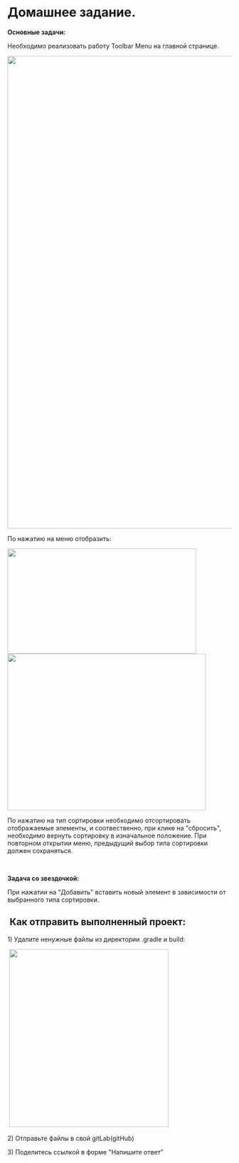 <h1>Домашнее задание.</h1>

<p><strong>Основные задачи:</strong></p>

<p>Необходимо реализовать работу Toolbar Menu на главной странице. </p>

<p><img alt="" height="1062" name="image.png" src="https://ucarecdn.com/923a8b58-7b25-494d-8db0-c9d7df6b2a71/" width="556"></p>

<p>По нажатию на меню отобразить:</p>

<p><img alt="" height="236" name="Снимок экрана 2022-05-09 в 13.56.14.png" src="https://ucarecdn.com/baeec5a5-883c-4ed3-8429-6e98c71f64e3/" width="424"><img alt="" height="352" name="Снимок экрана 2022-05-09 в 13.56.20.png" src="https://ucarecdn.com/75eb4f74-6601-4b0a-957c-58598581b31a/" width="446"></p>

<p>По нажатию на тип сортировки необходимо отсортировать отображаемые элементы, и соотвественно, при клике на "сбросить", необходимо вернуть сортировку в изначальное положение. При повторном открытии меню, предыдущий выбор типа сортировки должен сохраняться. </p>

<p> </p>

<p><strong>Задача со звездочкой:</strong></p>

<p>При нажатии на "Добавить" вставить новый элемент в зависимости от выбранного типа сортировки. </p>

<h2> Как отправить выполненный проект:</h2>

<p>1) Удалите ненужные файлы из директории .gradle и build:</p>

<p> <img alt="" height="399" name="Снимок экрана 2022-03-17 в 17.19.19.png" src="https://ucarecdn.com/0499e2b3-4102-4f7a-8a53-6774a145947d/" width="358"></p>

<p>2) Отправьте файлы в свой gitLab(gitHub)</p>

<p>3) Поделитесь ссылкой в форме "Напишите ответ"</p>



